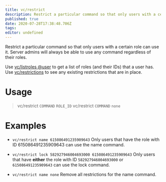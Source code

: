 ```yaml
---
title: vc/restrict
description: Restrict a particular command so that only users with a certain role can use it.
published: true
date: 2020-07-28T17:38:48.706Z
tags: 
editor: undefined
---
```


Restrict a particular command so that only users with a certain role can use it. Server admins will always be able to use any command regardless of their roles.

Use [vc/listroles @user](/command/listroles) to get a list of roles (and their IDs) that a user has.
Use [vc/restrictions](/command/restrictions) to see any existing restrictions that are in place.

# Usage

> vc/restrict `COMMAND` `ROLE_ID`
> vc/restrict `COMMAND` `none`

# Examples

* `vc/restrict name 615086491235909643`
Only users that have the role with ID 615086491235909643 can use the name command.

* `vc/restrict lock 582927946004693000 615086491235909643`
Only users that have **either** the role with ID `582927946004693000` or `615086491235909643` can use the lock command.

* `vc/restrict name none`
Remove all restrictions for the name command.